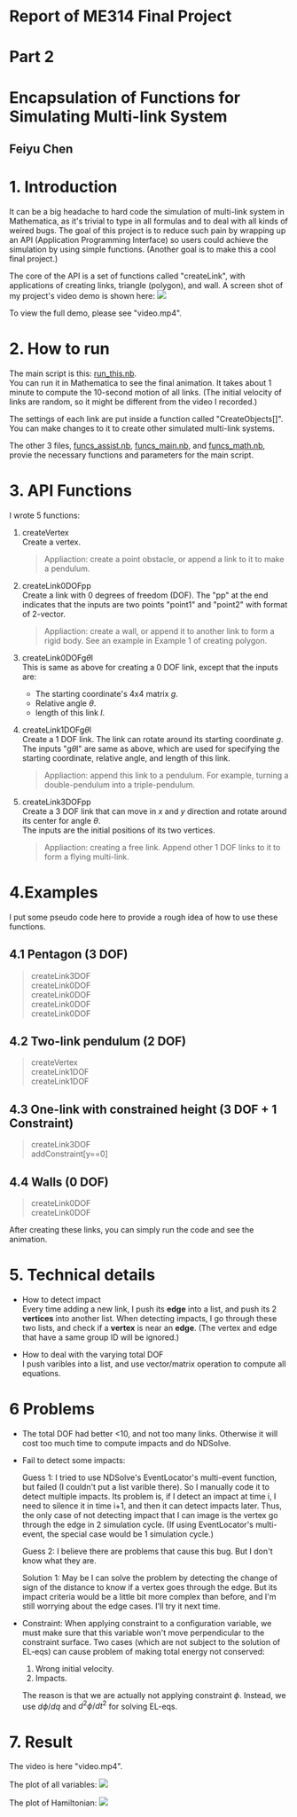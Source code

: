 
# Report of ME314 Final Project
# Part 2
# Encapsulation of Functions for Simulating Multi-link System
## Feiyu Chen

# 1. Introduction

It can be a big headache to hard code the simulation of multi-link system in Mathematica, as it's trivial to type in all formulas and to deal with all kinds of weired bugs. The goal of this project is to reduce such pain by wrapping up an API (Application Programming Interface) so users could achieve the simulation by using simple functions. (Another goal is to make this a cool final project.)

The core of the API is a set of functions called "createLink", with applications of creating links, triangle (polygon), and wall. A screen shot of my project's video demo is shown here:
![](/images/scene.png)

To view the full demo, please see "video.mp4".

# 2. How to run
The main script is this: [run_this.nb](run_this.nb).  
You can run it in Mathematica to see the final animation. It takes about 1 minute to compute the 10-second motion of all links. (The initial velocity of links are random, so it might be different from the video I recorded.)

The settings of each link are put inside a function called "CreateObjects[]". You can make changes to it to create other simulated multi-link systems.

The other 3 files, [funcs_assist.nb](funcs_assist.nb), [funcs_main.nb](funcs_main.nb), and [funcs_math.nb](funcs_math.nb), provie the necessary functions and parameters for the main script.

# 3. API Functions
I wrote 5 functions:
1. createVertex  
    Create a vertex.  
    > Appliaction: create a point obstacle, or append a link to it to make a pendulum.

2. createLink0DOFpp  
    Create a link with 0 degrees of freedom (DOF). The "pp" at the end indicates that the inputs are two points  "point1" and "point2" with format of 2-vector.  
    > Appliaction: create a wall, or append it to another link to form a rigid body. See an example in Example 1 of creating polygon.

3. createLink0DOFg$\theta$l  
    This is same as above for creating a 0 DOF link, except that the inputs are: 
    * The starting coordinate's 4x4 matrix $g$.
    * Relative angle $\theta$.
    * length of this link $l$.
  
4. createLink1DOFg$\theta$l  
    Create a 1 DOF link. The link can rotate around its starting coordinate $g$.   
    The inputs "g$\theta$l" are same as above, which are used for specifying the starting coordinate, relative angle, and length of this link.   
    > Appliaction: append this link to a pendulum. For example, turning a double-pendulum into a triple-pendulum.

5. createLink3DOFpp  
    Create a 3 DOF link that can move in $x$ and $y$ direction and rotate around its center for angle $\theta$.  
    The inputs are the initial positions of its two vertices.
    > Appliaction: creating a free link. Append other 1 DOF links to it to form a flying multi-link.

# 4.Examples
I put some pseudo code here to provide a rough idea of how to use these functions.

## 4.1 Pentagon (3 DOF)
> createLink3DOF  
createLink0DOF  
createLink0DOF  
createLink0DOF  
createLink0DOF  

## 4.2 Two-link pendulum (2 DOF)
> createVertex  
createLink1DOF  
createLink1DOF  

## 4.3 One-link with constrained height (3 DOF + 1 Constraint)
> createLink3DOF  
addConstraint[y==0]

## 4.4 Walls (0 DOF)
> createLink0DOF  
createLink0DOF

After creating these links, you can simply run the code and see the animation.

# 5. Technical details
* How to detect impact  
    Every time adding a new link, I push its **edge** into a list, and push its 2 **vertices** into another list. When detecting impacts, I go through these two lists, and check if a **vertex** is near an **edge**. (The vertex and edge that have a same group ID will be ignored.)

* How to deal with the varying total DOF  
    I push varibles into a list, and use vector/matrix operation to compute all equations.
    
# 6 Problems
* The total DOF had better <10, and not too many links. Otherwise it will cost too much time to compute impacts and do NDSolve.
* Fail to detect some impacts:
    
    Guess 1:
    I tried to use NDSolve's EventLocator's multi-event function, but failed (I couldn't put a list varible there). So I manually code it to detect multiple impacts. Its problem is, if I detect an impact at time i, I need to silence it in time i+1, and then it can detect impacts later. Thus, the only case of not detecting impact that I can image is the vertex go through the edge in 2 simulation cycle. (If using EventLocator's multi-event, the special case would be 1 simulation cycle.)

    Guess 2: I believe there are problems that cause this bug. But I don't know what they are.

    Solution 1: May be I can solve the problem by detecting the change of sign of the distance to know if a vertex goes through the edge. But its impact criteria would be a little bit more complex than before, and I'm still worrying about the edge cases. I'll try it next time.

* Constraint: When applying constraint to a configuration variable, we must make sure that this variable won't move perpendicular to the constraint surface. Two cases (which are not subject to the solution of EL-eqs) can cause problem of making total energy not conserved:  
    1. Wrong initial velocity.
    2. Impacts.  
    
    The reason is that we are  actually not applying constraint $\phi$. Instead, we use $d\phi /dq$ and $d^2\phi /dt^2$ for solving EL-eqs.

# 7. Result
The video is here "video.mp4".

The plot of all variables:
![](images/plot_variables.png)

The plot of Hamiltonian:
![](images/Halmiltonian.png)

